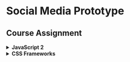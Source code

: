 # Social Media Prototype

## Course Assignment
<details>
<summary><strong>JavaScript 2</strong></summary>
The Goal was to build a client-side social media application using my knowledge of JavaScript. This application will allow users to perform CRUD operations (Create, Read, Update & Delete) on their own posts as well as allow for additional features in the future, such as following/unfollowing users, commenting on posts and reacting to a post.
</details>

<details>
<summary><strong>CSS Frameworks</strong></summary>
The Goal was to apply my own knowlegde of Tailwind or Bootstrap & SASS to build a responsive front-end for a social media application. 
I used Tailwind for this project and deleted CSS files so only the new style would function and show up on the screen.
</details>
